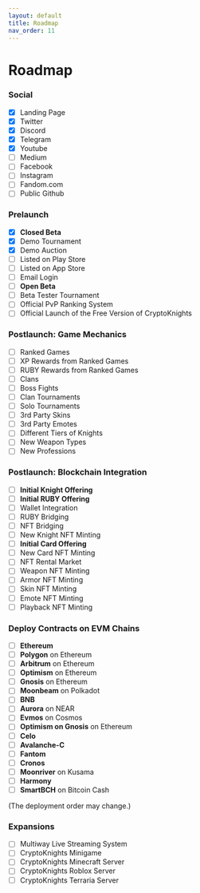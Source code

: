 ```yaml
---
layout: default
title: Roadmap
nav_order: 11
---
```

# Roadmap

### Social

* [x] Landing Page
* [x] Twitter
* [x] Discord
* [x] Telegram
* [x] Youtube
* [ ] Medium
* [ ] Facebook
* [ ] Instagram
* [ ] Fandom.com
* [ ] Public Github

### Prelaunch

* [x] **Closed Beta**
* [x] Demo Tournament
* [x] Demo Auction
* [ ] Listed on Play Store
* [ ] Listed on App Store
* [ ] Email Login
* [ ] **Open Beta**
* [ ] Beta Tester Tournament
* [ ] Official PvP Ranking System
* [ ] Official Launch of the Free Version of CryptoKnights

### Postlaunch: Game Mechanics

* [ ] Ranked Games
* [ ] XP Rewards from Ranked Games
* [ ] RUBY Rewards from Ranked Games
* [ ] Clans
* [ ] Boss Fights
* [ ] Clan Tournaments
* [ ] Solo Tournaments
* [ ] 3rd Party Skins
* [ ] 3rd Party Emotes
* [ ] Different Tiers of Knights
* [ ] New Weapon Types
* [ ] New Professions

### Postlaunch: Blockchain Integration

* [ ] **Initial Knight Offering**
* [ ] **Initial RUBY Offering**
* [ ] Wallet Integration
* [ ] RUBY Bridging
* [ ] NFT Bridging
* [ ] New Knight NFT Minting
* [ ] **Initial Card Offering**
* [ ] New Card NFT Minting
* [ ] NFT Rental Market
* [ ] Weapon NFT Minting
* [ ] Armor NFT Minting
* [ ] Skin NFT Minting
* [ ] Emote NFT Minting
* [ ] Playback NFT Minting

### Deploy Contracts on EVM Chains

* [ ] **Ethereum**
* [ ] **Polygon**  on Ethereum
* [ ] **Arbitrum**  on Ethereum
* [ ] **Optimism**  on Ethereum
* [ ] **Gnosis**  on Ethereum
* [ ] **Moonbeam**  on Polkadot
* [ ] **BNB**
* [ ] **Aurora**  on NEAR
* [ ] **Evmos**  on Cosmos
* [ ] **Optimism on Gnosis**  on Ethereum
* [ ] **Celo**
* [ ] **Avalanche-C**
* [ ] **Fantom**
* [ ] **Cronos**
* [ ] **Moonriver**  on Kusama
* [ ] **Harmony**
* [ ] **SmartBCH**  on Bitcoin Cash

(The deployment order may change.)

### Expansions

* [ ] Multiway Live Streaming System
* [ ] CryptoKnights Minigame
* [ ] CryptoKnights Minecraft Server
* [ ] CryptoKnights Roblox Server
* [ ] CryptoKnights Terraria Server
